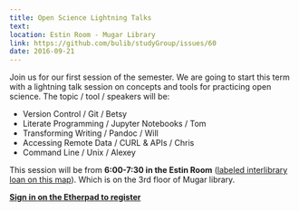 ```yaml
---
title: Open Science Lightning Talks
text: 
location: Estin Room - Mugar Library
link: https://github.com/bulib/studyGroup/issues/60
date: 2016-09-21
---
```

 
Join us for our first session of the semester. We are going to start this term with a lightning talk session on concepts and tools for practicing open science. The topic / tool / speakers will be: 

+ Version Control / Git / Betsy
+ Literate Programming / Jupyter Notebooks / Tom
+ Transforming Writing / Pandoc / Will
+ Accessing Remote Data / CURL & APIs / Chris
+ Command Line / Unix / Alexey 

This session will be from **6:00-7:30 in the Estin Room** ([labeled interlibrary loan on this map](http://study.bu.edu/img/BU_lib_floorplans_mugar_fin5-03.png)). Which is on the 3rd floor of Mugar library. 

**[Sign in on the Etherpad to register](https://public.etherpad-mozilla.org/p/BU-Open-Science-Lightning-Talks)**